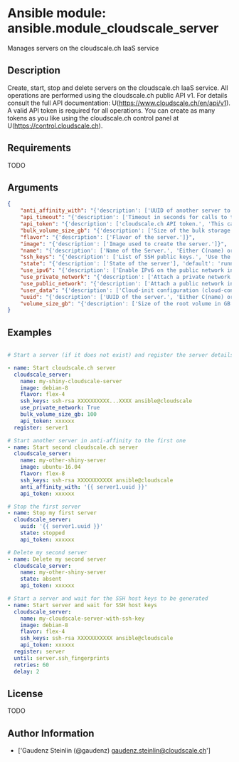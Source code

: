 # Ansible module: ansible.module_cloudscale_server


Manages servers on the cloudscale.ch IaaS service

## Description

Create, start, stop and delete servers on the cloudscale.ch IaaS service.
All operations are performed using the cloudscale.ch public API v1.
For details consult the full API documentation: U(https://www.cloudscale.ch/en/api/v1).
A valid API token is required for all operations. You can create as many tokens as you like using the cloudscale.ch control panel at U(https://control.cloudscale.ch).

## Requirements

TODO

## Arguments

``` json
{
    "anti_affinity_with": "{'description': ['UUID of another server to create an anti-affinity group with.']}",
    "api_timeout": "{'description': ['Timeout in seconds for calls to the cloudscale.ch API.'], 'default': 30, 'version_added': '2.5'}",
    "api_token": "{'description': ['cloudscale.ch API token.', 'This can also be passed in the CLOUDSCALE_API_TOKEN environment variable.']}",
    "bulk_volume_size_gb": "{'description': ['Size of the bulk storage volume in GB.', 'No bulk storage volume if not set.']}",
    "flavor": "{'description': ['Flavor of the server.']}",
    "image": "{'description': ['Image used to create the server.']}",
    "name": "{'description': ['Name of the Server.', 'Either C(name) or C(uuid) are required. These options are mutually exclusive.']}",
    "ssh_keys": "{'description': ['List of SSH public keys.', 'Use the full content of your .pub file here.']}",
    "state": "{'description': ['State of the server'], 'default': 'running', 'choices': ['running', 'stopped', 'absent']}",
    "use_ipv6": "{'description': ['Enable IPv6 on the public network interface.'], 'default': True}",
    "use_private_network": "{'description': ['Attach a private network interface to the server.'], 'default': False}",
    "use_public_network": "{'description': ['Attach a public network interface to the server.'], 'default': True}",
    "user_data": "{'description': ['Cloud-init configuration (cloud-config) data to use for the server.']}",
    "uuid": "{'description': ['UUID of the server.', 'Either C(name) or C(uuid) are required. These options are mutually exclusive.']}",
    "volume_size_gb": "{'description': ['Size of the root volume in GB.'], 'default': 10}",
}
```

## Examples


``` yaml

# Start a server (if it does not exist) and register the server details

- name: Start cloudscale.ch server
  cloudscale_server:
    name: my-shiny-cloudscale-server
    image: debian-8
    flavor: flex-4
    ssh_keys: ssh-rsa XXXXXXXXXX...XXXX ansible@cloudscale
    use_private_network: True
    bulk_volume_size_gb: 100
    api_token: xxxxxx
  register: server1

# Start another server in anti-affinity to the first one
- name: Start second cloudscale.ch server
  cloudscale_server:
    name: my-other-shiny-server
    image: ubuntu-16.04
    flavor: flex-8
    ssh_keys: ssh-rsa XXXXXXXXXXX ansible@cloudscale
    anti_affinity_with: '{{ server1.uuid }}'
    api_token: xxxxxx

# Stop the first server
- name: Stop my first server
  cloudscale_server:
    uuid: '{{ server1.uuid }}'
    state: stopped
    api_token: xxxxxx

# Delete my second server
- name: Delete my second server
  cloudscale_server:
    name: my-other-shiny-server
    state: absent
    api_token: xxxxxx

# Start a server and wait for the SSH host keys to be generated
- name: Start server and wait for SSH host keys
  cloudscale_server:
    name: my-cloudscale-server-with-ssh-key
    image: debian-8
    flavor: flex-4
    ssh_keys: ssh-rsa XXXXXXXXXXX ansible@cloudscale
    api_token: xxxxxx
  register: server
  until: server.ssh_fingerprints
  retries: 60
  delay: 2

```

## License

TODO

## Author Information
  - ['Gaudenz Steinlin (@gaudenz) <gaudenz.steinlin@cloudscale.ch>']
